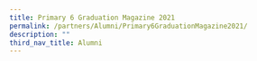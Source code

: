```yaml
---
title: Primary 6 Graduation Magazine 2021
permalink: /partners/Alumni/Primary6GraduationMagazine2021/
description: ""
third_nav_title: Alumni
---
```


